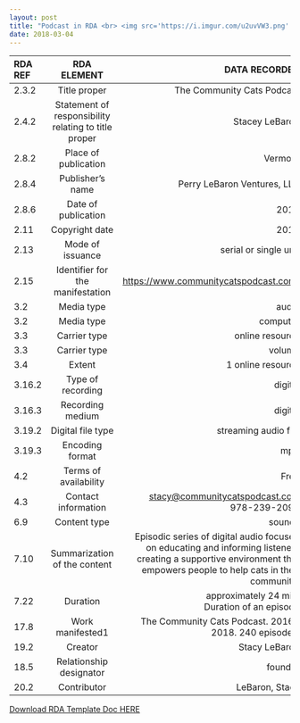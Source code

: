 ```yaml
---
layout: post
title: "Podcast in RDA <br> <img src='https://i.imgur.com/u2uvVW3.png' height='300' width='300'>"
date: 2018-03-04
---
```


| RDA REF | RDA ELEMENT | DATA RECORDED |
|:-----|:-----:|-----:|
| 2.3.2 | Title proper | The Community Cats Podcast |
| 2.4.2 | Statement of responsibility relating to title proper | Stacey LeBaron |
| 2.8.2 | Place of publication | Vermont | 
| 2.8.4 | Publisher’s name | Perry LeBaron Ventures, LLC |
| 2.8.6 | Date of publication | 2017 |
| 2.11 | Copyright date | 2016 |
| 2.13 | Mode of issuance  | serial or single unit |
| 2.15 | Identifier for the manifestation  | https://www.communitycatspodcast.com/ |
| 3.2 | Media type | audio |
| 3.2 | Media type | computer |
| 3.3 | Carrier type | online resource |
| 3.3 | Carrier type | volume |
| 3.4 | Extent | 1 online resource | 
| 3.16.2 | Type of recording  | digital |
| 3.16.3 | Recording medium  | digital |
| 3.19.2 | Digital file type  | streaming audio file |
| 3.19.3 | Encoding format  | mp3 |
| 4.2 | Terms of availability  | Free |
| 4.3 | Contact information  | stacy@communitycatspodcast.com <br> 978-239-2090 |
| 6.9 | Content type | sounds |
| 7.10 | Summarization of the content | Episodic series of digital audio focused on educating and informing listeners creating a supportive environment that empowers people to help cats in their community. |
| 7.22 | Duration | approximately 24 min. <br> Duration of an episode |
| 17.8 | Work manifested1 | The Community Cats Podcast. 2016-2018. 240 episodes. |
| 19.2 | Creator | Stacy LeBaron |
| 18.5 | Relationship designator  | founder |
| 20.2 | Contributor  | LeBaron, Stacy |

<a class="dwnld-btn" href="https://docs.google.com/document/d/1mEFz8-0lssQ4syBu6woF0ZzfSQJmGnQCTZ0qOX-7MqE/edit?usp=sharing" target="_blank">Download RDA Template Doc HERE</a>
